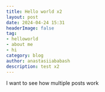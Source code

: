 ```yaml
---
title: Hello world x2
layout: post
date: 2024-04-24 15:31
headerImage: false
tag:
- helloworld
- about me
- hi
category: blog
author: anastasiiababash
description: test x2
---
```


I want to see how multiple posts work
